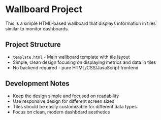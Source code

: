 # Wallboard Project

This is a simple HTML-based wallboard that displays information in tiles similar to monitor dashboards.

## Project Structure
- `template.html` - Main wallboard template with tile layout
- Simple, clean design focusing on displaying metrics and data in tiles
- No backend required - pure HTML/CSS/JavaScript frontend

## Development Notes
- Keep the design simple and focused on readability
- Use responsive design for different screen sizes
- Tiles should be easily customizable for different data types
- Focus on clean, modern dashboard aesthetics